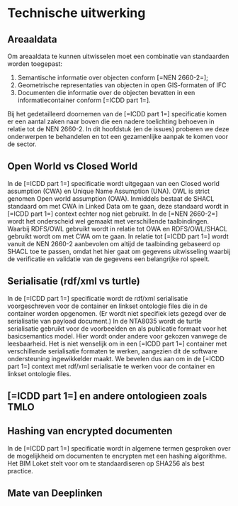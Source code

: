 # Technische uitwerking

## Areaaldata

Om areaaldata te kunnen uitwisselen moet een combinatie van standaarden worden toegepast:

1. Semantische informatie over objecten conform [=NEN 2660-2=]; 
2. Geometrische representaties van objecten in open GIS-formaten of IFC
3. Documenten die informatie over de objecten bevatten in een informatiecontainer conform [=ICDD part 1=].


Bij het gedetailleerd doornemen van de [=ICDD part 1=] specificatie komen er een aantal zaken naar boven die een nadere toelichting behoeven in relatie tot de NEN 2660-2. In dit hoofdstuk (en de issues) proberen we deze onderwerpen te behandelen en tot een gezamenlijke aanpak te komen voor de sector.

## Open World vs Closed World

In de [=ICDD part 1=] specificatie wordt uitgegaan van een <a>Closed world assumption (CWA)</a> en <a>Unique Name Assumption (UNA)</a>. <a>OWL</a> is strict genomen <a>Open world assumption (OWA)</a>. Inmiddels bestaat de <a>SHACL</a> standaard om met CWA in Linked Data om te gaan, deze standaard wordt in [=ICDD part 1=] context echter nog niet gebruikt. In de [=NEN 2660-2=] wordt het onderscheid wel gemaakt met verschillende taalbindingen. Waarbij <a>RDFS</a>/<a>OWL</a> gebruikt wordt in relatie tot OWA en <a>RDFS</a>/<a>OWL</a>/<a>SHACL</a> gebruikt wordt om met CWA om te gaan. In relatie tot [=ICDD part 1=] wordt vanuit de NEN 2660-2 aanbevolen om altijd de taalbinding gebaseerd op <a>SHACL</a> toe te passen, omdat het hier gaat om gegevens uitwisseling waarbij de verificatie en validatie van de gegevens een belangrijke rol speelt.

<div class="issue" data-number="2"></div>

## Serialisatie (rdf/xml vs turtle)

In de [=ICDD part 1=] specificatie wordt de rdf/xml serialisatie voorgeschreven voor de container en linkset ontologie files die in de container worden opgenomen. (Er wordt niet specifiek iets gezegd over de serialisatie van payload document.)
In de NTA8035 wordt de turtle serialisatie gebruikt voor de voorbeelden en als publicatie formaat voor het basicsemantics model. Hier wordt onder andere voor gekozen vanwege de leesbaarheid. Het is niet wenselijk om in een [=ICDD part 1=] container met verschillende serialisatie formaten te werken, aangezien dit de software ondersteuning ingewikkelder maakt. We bevelen dus aan om in de [=ICDD part 1=] context met rdf/xml serialisatie te werken voor de container en linkset ontologie files.

## [=ICDD part 1=] en andere ontologieen zoals TMLO

<div class="issue" data-number="5"></div>

## Hashing van encrypted documenten

In de [=ICDD part 1=] specificatie wordt in algemene termen gesproken over de mogelijkheid om documenten te encrypten met een hashing algorithme. Het BIM Loket stelt voor om te standaardiseren op SHA256 als best practice.

## Mate van Deeplinken

<div class="issue" data-number="7"></div>